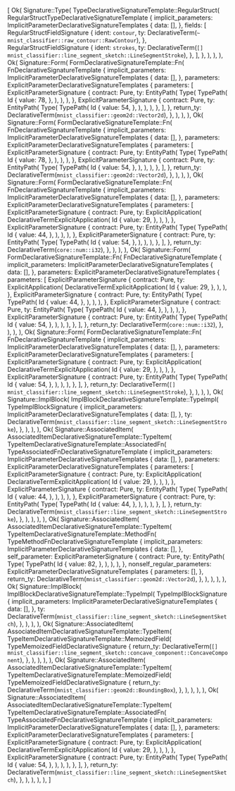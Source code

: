 [
    Ok(
        Signature::Type(
            TypeDeclarativeSignatureTemplate::RegularStruct(
                RegularStructTypeDeclarativeSignatureTemplate {
                    implicit_parameters: ImplicitParameterDeclarativeSignatureTemplates {
                        data: [],
                    },
                    fields: [
                        RegularStructFieldSignature {
                            ident: `contour`,
                            ty: DeclarativeTerm(`~ mnist_classifier::raw_contour::RawContour`),
                        },
                        RegularStructFieldSignature {
                            ident: `strokes`,
                            ty: DeclarativeTerm(`[] mnist_classifier::line_segment_sketch::LineSegmentStroke`),
                        },
                    ],
                },
            ),
        ),
    ),
    Ok(
        Signature::Form(
            FormDeclarativeSignatureTemplate::Fn(
                FnDeclarativeSignatureTemplate {
                    implicit_parameters: ImplicitParameterDeclarativeSignatureTemplates {
                        data: [],
                    },
                    parameters: ExplicitParameterDeclarativeSignatureTemplates {
                        parameters: [
                            ExplicitParameterSignature {
                                contract: Pure,
                                ty: EntityPath(
                                    Type(
                                        TypePath(
                                            Id {
                                                value: 78,
                                            },
                                        ),
                                    ),
                                ),
                            },
                            ExplicitParameterSignature {
                                contract: Pure,
                                ty: EntityPath(
                                    Type(
                                        TypePath(
                                            Id {
                                                value: 54,
                                            },
                                        ),
                                    ),
                                ),
                            },
                        ],
                    },
                    return_ty: DeclarativeTerm(`mnist_classifier::geom2d::Vector2d`),
                },
            ),
        ),
    ),
    Ok(
        Signature::Form(
            FormDeclarativeSignatureTemplate::Fn(
                FnDeclarativeSignatureTemplate {
                    implicit_parameters: ImplicitParameterDeclarativeSignatureTemplates {
                        data: [],
                    },
                    parameters: ExplicitParameterDeclarativeSignatureTemplates {
                        parameters: [
                            ExplicitParameterSignature {
                                contract: Pure,
                                ty: EntityPath(
                                    Type(
                                        TypePath(
                                            Id {
                                                value: 78,
                                            },
                                        ),
                                    ),
                                ),
                            },
                            ExplicitParameterSignature {
                                contract: Pure,
                                ty: EntityPath(
                                    Type(
                                        TypePath(
                                            Id {
                                                value: 54,
                                            },
                                        ),
                                    ),
                                ),
                            },
                        ],
                    },
                    return_ty: DeclarativeTerm(`mnist_classifier::geom2d::Vector2d`),
                },
            ),
        ),
    ),
    Ok(
        Signature::Form(
            FormDeclarativeSignatureTemplate::Fn(
                FnDeclarativeSignatureTemplate {
                    implicit_parameters: ImplicitParameterDeclarativeSignatureTemplates {
                        data: [],
                    },
                    parameters: ExplicitParameterDeclarativeSignatureTemplates {
                        parameters: [
                            ExplicitParameterSignature {
                                contract: Pure,
                                ty: ExplicitApplication(
                                    DeclarativeTermExplicitApplication(
                                        Id {
                                            value: 29,
                                        },
                                    ),
                                ),
                            },
                            ExplicitParameterSignature {
                                contract: Pure,
                                ty: EntityPath(
                                    Type(
                                        TypePath(
                                            Id {
                                                value: 44,
                                            },
                                        ),
                                    ),
                                ),
                            },
                            ExplicitParameterSignature {
                                contract: Pure,
                                ty: EntityPath(
                                    Type(
                                        TypePath(
                                            Id {
                                                value: 54,
                                            },
                                        ),
                                    ),
                                ),
                            },
                        ],
                    },
                    return_ty: DeclarativeTerm(`core::num::i32`),
                },
            ),
        ),
    ),
    Ok(
        Signature::Form(
            FormDeclarativeSignatureTemplate::Fn(
                FnDeclarativeSignatureTemplate {
                    implicit_parameters: ImplicitParameterDeclarativeSignatureTemplates {
                        data: [],
                    },
                    parameters: ExplicitParameterDeclarativeSignatureTemplates {
                        parameters: [
                            ExplicitParameterSignature {
                                contract: Pure,
                                ty: ExplicitApplication(
                                    DeclarativeTermExplicitApplication(
                                        Id {
                                            value: 29,
                                        },
                                    ),
                                ),
                            },
                            ExplicitParameterSignature {
                                contract: Pure,
                                ty: EntityPath(
                                    Type(
                                        TypePath(
                                            Id {
                                                value: 44,
                                            },
                                        ),
                                    ),
                                ),
                            },
                            ExplicitParameterSignature {
                                contract: Pure,
                                ty: EntityPath(
                                    Type(
                                        TypePath(
                                            Id {
                                                value: 44,
                                            },
                                        ),
                                    ),
                                ),
                            },
                            ExplicitParameterSignature {
                                contract: Pure,
                                ty: EntityPath(
                                    Type(
                                        TypePath(
                                            Id {
                                                value: 54,
                                            },
                                        ),
                                    ),
                                ),
                            },
                        ],
                    },
                    return_ty: DeclarativeTerm(`core::num::i32`),
                },
            ),
        ),
    ),
    Ok(
        Signature::Form(
            FormDeclarativeSignatureTemplate::Fn(
                FnDeclarativeSignatureTemplate {
                    implicit_parameters: ImplicitParameterDeclarativeSignatureTemplates {
                        data: [],
                    },
                    parameters: ExplicitParameterDeclarativeSignatureTemplates {
                        parameters: [
                            ExplicitParameterSignature {
                                contract: Pure,
                                ty: ExplicitApplication(
                                    DeclarativeTermExplicitApplication(
                                        Id {
                                            value: 29,
                                        },
                                    ),
                                ),
                            },
                            ExplicitParameterSignature {
                                contract: Pure,
                                ty: EntityPath(
                                    Type(
                                        TypePath(
                                            Id {
                                                value: 54,
                                            },
                                        ),
                                    ),
                                ),
                            },
                        ],
                    },
                    return_ty: DeclarativeTerm(`[] mnist_classifier::line_segment_sketch::LineSegmentStroke`),
                },
            ),
        ),
    ),
    Ok(
        Signature::ImplBlock(
            ImplBlockDeclarativeSignatureTemplate::TypeImpl(
                TypeImplBlockSignature {
                    implicit_parameters: ImplicitParameterDeclarativeSignatureTemplates {
                        data: [],
                    },
                    ty: DeclarativeTerm(`mnist_classifier::line_segment_sketch::LineSegmentStroke`),
                },
            ),
        ),
    ),
    Ok(
        Signature::AssociatedItem(
            AssociatedItemDeclarativeSignatureTemplate::TypeItem(
                TypeItemDeclarativeSignatureTemplate::AssociatedFn(
                    TypeAssociatedFnDeclarativeSignatureTemplate {
                        implicit_parameters: ImplicitParameterDeclarativeSignatureTemplates {
                            data: [],
                        },
                        parameters: ExplicitParameterDeclarativeSignatureTemplates {
                            parameters: [
                                ExplicitParameterSignature {
                                    contract: Pure,
                                    ty: ExplicitApplication(
                                        DeclarativeTermExplicitApplication(
                                            Id {
                                                value: 29,
                                            },
                                        ),
                                    ),
                                },
                                ExplicitParameterSignature {
                                    contract: Pure,
                                    ty: EntityPath(
                                        Type(
                                            TypePath(
                                                Id {
                                                    value: 44,
                                                },
                                            ),
                                        ),
                                    ),
                                },
                                ExplicitParameterSignature {
                                    contract: Pure,
                                    ty: EntityPath(
                                        Type(
                                            TypePath(
                                                Id {
                                                    value: 44,
                                                },
                                            ),
                                        ),
                                    ),
                                },
                            ],
                        },
                        return_ty: DeclarativeTerm(`mnist_classifier::line_segment_sketch::LineSegmentStroke`),
                    },
                ),
            ),
        ),
    ),
    Ok(
        Signature::AssociatedItem(
            AssociatedItemDeclarativeSignatureTemplate::TypeItem(
                TypeItemDeclarativeSignatureTemplate::MethodFn(
                    TypeMethodFnDeclarativeSignatureTemplate {
                        implicit_parameters: ImplicitParameterDeclarativeSignatureTemplates {
                            data: [],
                        },
                        self_parameter: ExplicitParameterSignature {
                            contract: Pure,
                            ty: EntityPath(
                                Type(
                                    TypePath(
                                        Id {
                                            value: 82,
                                        },
                                    ),
                                ),
                            ),
                        },
                        nonself_regular_parameters: ExplicitParameterDeclarativeSignatureTemplates {
                            parameters: [],
                        },
                        return_ty: DeclarativeTerm(`mnist_classifier::geom2d::Vector2d`),
                    },
                ),
            ),
        ),
    ),
    Ok(
        Signature::ImplBlock(
            ImplBlockDeclarativeSignatureTemplate::TypeImpl(
                TypeImplBlockSignature {
                    implicit_parameters: ImplicitParameterDeclarativeSignatureTemplates {
                        data: [],
                    },
                    ty: DeclarativeTerm(`mnist_classifier::line_segment_sketch::LineSegmentSketch`),
                },
            ),
        ),
    ),
    Ok(
        Signature::AssociatedItem(
            AssociatedItemDeclarativeSignatureTemplate::TypeItem(
                TypeItemDeclarativeSignatureTemplate::MemoizedField(
                    TypeMemoizedFieldDeclarativeSignature {
                        return_ty: DeclarativeTerm(`[] mnist_classifier::line_segment_sketch::concave_component::ConcaveComponent`),
                    },
                ),
            ),
        ),
    ),
    Ok(
        Signature::AssociatedItem(
            AssociatedItemDeclarativeSignatureTemplate::TypeItem(
                TypeItemDeclarativeSignatureTemplate::MemoizedField(
                    TypeMemoizedFieldDeclarativeSignature {
                        return_ty: DeclarativeTerm(`mnist_classifier::geom2d::BoundingBox`),
                    },
                ),
            ),
        ),
    ),
    Ok(
        Signature::AssociatedItem(
            AssociatedItemDeclarativeSignatureTemplate::TypeItem(
                TypeItemDeclarativeSignatureTemplate::AssociatedFn(
                    TypeAssociatedFnDeclarativeSignatureTemplate {
                        implicit_parameters: ImplicitParameterDeclarativeSignatureTemplates {
                            data: [],
                        },
                        parameters: ExplicitParameterDeclarativeSignatureTemplates {
                            parameters: [
                                ExplicitParameterSignature {
                                    contract: Pure,
                                    ty: ExplicitApplication(
                                        DeclarativeTermExplicitApplication(
                                            Id {
                                                value: 29,
                                            },
                                        ),
                                    ),
                                },
                                ExplicitParameterSignature {
                                    contract: Pure,
                                    ty: EntityPath(
                                        Type(
                                            TypePath(
                                                Id {
                                                    value: 54,
                                                },
                                            ),
                                        ),
                                    ),
                                },
                            ],
                        },
                        return_ty: DeclarativeTerm(`mnist_classifier::line_segment_sketch::LineSegmentSketch`),
                    },
                ),
            ),
        ),
    ),
]